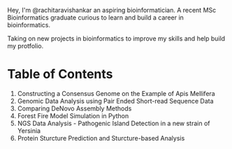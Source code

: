 Hey, I'm @rachitaravishankar an aspiring bioinformatician. A recent MSc Bioinformatics graduate curious to learn and build a career in bioinformatics. 

Taking on new projects in bioinformatics to improve my skills and help build my protfolio. 
 
# Table of Contents

1. Constructing a Consensus Genome on the Example of Apis Mellifera
2. Genomic Data Analysis using Pair Ended Short-read Sequence Data
3. Comparing DeNovo Assembly Methods 
4. Forest Fire Model Simulation in Python
5. NGS Data Analysis - Pathogenic Island Detection in a new strain of Yersinia 
6. Protein Sturcture Prediction and Sturcture-based Analysis

